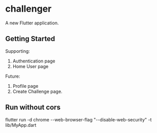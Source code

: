 # challenger

A new Flutter application.

## Getting Started

Supporting:
1. Authentication page
2. Home User page

Future:
1. Profile page
2. Create Challenge page.

## Run without cors
flutter run -d chrome --web-browser-flag "--disable-web-security" -t lib/MyApp.dart

